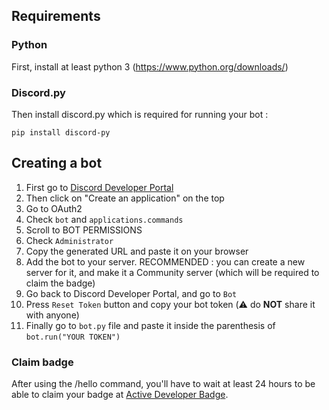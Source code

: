 ## Requirements

### Python

First, install at least python 3 (https://www.python.org/downloads/)


### Discord.py
Then install discord.py which is required for running your bot :

```
pip install discord-py
```

## Creating a bot 

1) First go to [Discord Developer Portal](https://discord.com/developers/applications)
2) Then click on "Create an application" on the top
3)  Go to OAuth2
4) Check `bot` and `applications.commands`
5) Scroll to BOT PERMISSIONS
6) Check `Administrator`
7) Copy the generated URL and paste it on your browser
8) Add the bot to your server. RECOMMENDED : you can create a new server for it, and make it a Community server (which will be required to claim the badge)
9) Go back to Discord Developer Portal, and go to `Bot`
10) Press `Reset Token` button and copy your bot token (⚠️ do **NOT** share it with anyone)
11) Finally go to `bot.py` file and paste it inside the parenthesis of `bot.run("YOUR TOKEN")`

### Claim badge
After using the /hello command, you'll have to wait at least 24 hours to be able to claim your badge at [Active Developer Badge](https://discord.com/developers/active-developer).